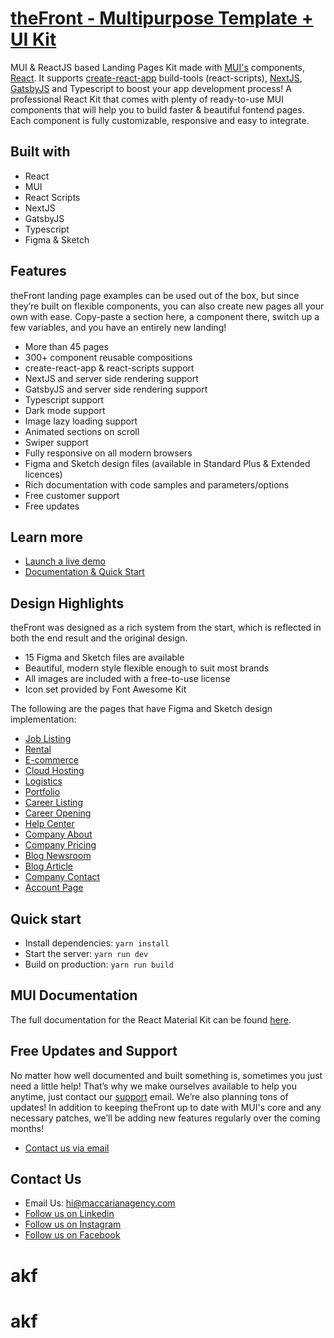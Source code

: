 # [theFront - Multipurpose Template + UI Kit](https://thefront.maccarianagency.com/)

MUI & ReactJS based Landing Pages Kit made with [MUI's](https://mui.com/?ref=maccarian-agency) components, [React](https://reactjs.org/?ref=maccarian-agency). It supports [create-react-app](https://facebook.github.io/create-react-app/?ref=maccarian-agency) build-tools (react-scripts), [NextJS](https://nextjs.org/?ref=maccarian-agency), [GatsbyJS](https://www.gatsbyjs.com/?ref=maccarian-agency) and Typescript to boost your app development process!
A professional React Kit that comes with plenty of ready-to-use MUI components that will help you to build faster & beautiful fontend pages. Each component is fully customizable, responsive and easy to integrate.

## Built with

- React
- MUI
- React Scripts
- NextJS
- GatsbyJS
- Typescript
- Figma & Sketch

## Features

theFront landing page examples can be used out of the box, but since they’re built on flexible components, you can also create new pages all your own with ease. Copy-paste a section here, a component there, switch up a few variables, and you have an entirely new landing!

- More than 45 pages
- 300+ component reusable compositions
- create-react-app & react-scripts support
- NextJS and server side rendering support
- GatsbyJS and server side rendering support
- Typescript support
- Dark mode support
- Image lazy loading support
- Animated sections on scroll
- Swiper support
- Fully responsive on all modern browsers
- Figma and Sketch design files (available in Standard Plus & Extended licences)
- Rich documentation with code samples and parameters/options
- Free customer support
- Free updates

## Learn more

- [Launch a live demo](https://thefront.maccarianagency.com)
- [Documentation & Quick Start](https://thefront.maccarianagency.com/docs/introduction)

## Design Highlights

theFront was designed as a rich system from the start, which is reflected in both the end result and the original design.

- 15 Figma and Sketch files are available
- Beautiful, modern style flexible enough to suit most brands
- All images are included with a free-to-use license
- Icon set provided by Font Awesome Kit

The following are the pages that have Figma and Sketch design implementation:

- [Job Listing](https://thefront.maccarianagency.com/job-listing)
- [Rental](https://thefront.maccarianagency.com/rental)
- [E-commerce](https://thefront.maccarianagency.com/e-commerce)
- [Cloud Hosting](https://thefront.maccarianagency.com/cloud-hosting)
- [Logistics](https://thefront.maccarianagency.com/logistics)
- [Portfolio](https://thefront.maccarianagency.com/portfolio-page)
- [Career Listing](https://thefront.maccarianagency.com/career-listing-minimal)
- [Career Opening](https://thefront.maccarianagency.com/career-opening)
- [Help Center](https://thefront.maccarianagency.com/help-center)
- [Company About](https://thefront.maccarianagency.com/about)
- [Company Pricing](https://thefront.maccarianagency.com/pricing)
- [Blog Newsroom](https://thefront.maccarianagency.com/blog-newsroom)
- [Blog Article](https://thefront.maccarianagency.com/blog-article)
- [Company Contact](https://thefront.maccarianagency.com/contact-page)
- [Account Page](https://thefront.maccarianagency.com/account/general)

## Quick start

- Install dependencies: `yarn install`
- Start the server: `yarn run dev`
- Build on production: `yarn run build`

## MUI Documentation

The full documentation for the React Material Kit can be found [here](https://mui.com?ref=maccarian-agency).

## Free Updates and Support

No matter how well documented and built something is, sometimes you just need a little help! That’s why we make ourselves available to help you anytime, just contact our [support](hi@maccarianagency.com) email. We’re also planning tons of updates! In addition to keeping theFront up to date with MUI's core and any necessary patches, we’ll be adding new features regularly over the coming months!

- [Contact us via email](hi@maccarianagency.com)

## Contact Us

- Email Us: hi@maccarianagency.com
- [Follow us on Linkedin](https://www.linkedin.com/company/maccarian)
- [Follow us on Instagram](https://www.instagram.com/maccarian/)
- [Follow us on Facebook](https://facebook.com/maccarian.agency/)
# akf
# akf
